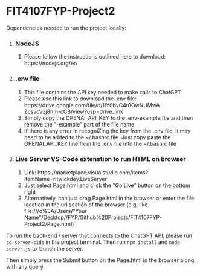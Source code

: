 # FIT4107FYP-Project2

Dependencies needed to run the project locally:
<ol>
  <li> <h3> NodeJS </h3> </li>
    <ol>
      <li> Please follow the instructions outlined here to download: https://nodejs.org/en </li>
    </ol>
  <li> <h3> .env file </h3> </li> 
    <ol>
      <li> This file contains the API key needed to make calls to ChatGPT </li>
      <li> Please use this link to download the .env file: https://drive.google.com/file/d/1lY0bvC4t8GwNUMwA-ZcsvcVzj8nm-cCB/view?usp=drive_link </li>
      <li> Simply copy the OPENAI_API_KEY to the .env-example file and then remove the "-example" part of the file name </li>
      <li> If there is any error in recogniZing the key from the .env file, it may need to be added to the ~/.bashrc file. Just copy paste the OPENAI_API_KEY line from the .env file into the ~/.bashrc file </li>
    </ol>
  <li> <h3> Live Server VS-Code extenstion to run HTML on browser </h3> </li>
    <ol>
      <li> Link: https://marketplace.visualstudio.com/items?itemName=ritwickdey.LiveServer </li>
      <li> Just select Page.html and click the "Go Live" button on the bottom right </li>
      <li> Alternatively, can just drag Page.html in the browser or enter the file location in the url section of the browser (e.g, like file:///c%3A/Users/"Your Name"/Desktop//FYP/Github%20Projects/FIT4107FYP-Project2/Page.html) </li>
    </ol>
</ol>


To run the back-end / server that connects to the ChatGPT API, please run `cd server-side` in the project terminal.
Then run `npm install` and `node server.js` to launch the server.

Then simply press the Submit button on the Page.html in the browser along with any query.
